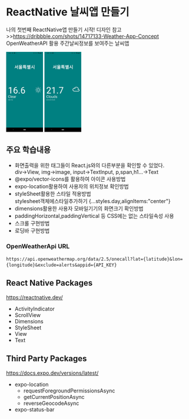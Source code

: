 # ReactNative 날씨앱 만들기 
나의 첫번째 ReactNative앱 만들기 시작!
디자인 참고>>https://dribbble.com/shots/14717133-Weather-App-Concept   
OpenWeatherAPI 활용 주간날씨정보를 보여주는 날씨앱   

<img src="./assets/weather1.jpg" width="100px">
<img src="./assets/weather2.jpg" width="100px">

## 주요 학습내용
- 화면출력을 위한 태그들이 React.js와의 다른부분을 확인할 수 있었다.    
  div->View, img->image, input->TextInput, p,span,h1...->Text   
- @expo/vector-icons를 활용하여 아이콘 사용방법
- expo-location활용하여 사용자의 위치정보 확인방법
- styleSheet활용한 스타일 적용방법   
  stylesheet객체에스타일추가하기 {...styles.day,alignItems:"center"}
- dimensions활용한 사용자 모바일기기의 화면크기 확인방법
- paddingHorizontal,paddingVertical 등 CSS에는 없는 스타일속성 사용
- 스크롤 구현방법
- 로딩바 구현방법

### OpenWeatherApi URL
```
https://api.openweathermap.org/data/2.5/onecall?lat={latitude}&lon={longitude}&exclude=alerts&appid={API_KEY}
```
## React Native Packages
https://reactnative.dev/
- ActivityIndicator
- ScrollView 
- Dimensions
- StyleSheet
- View
- Text

## Third Party Packages 
https://docs.expo.dev/versions/latest/
- expo-location
  - requestForegroundPermissionsAsync
  - getCurrentPositionAsync
  - reverseGeocodeAsync
- expo-status-bar


